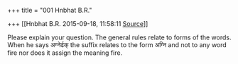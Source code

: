 +++
title = "001 Hnbhat B.R."

+++
[[Hnbhat B.R.	2015-09-18, 11:58:11 [Source](https://groups.google.com/g/samskrita/c/jIRWfOqbUMs)]]



Please explain your question. The general rules relate to forms of the words. When he says अग्नेर्ढक् the suffix relates to the form अग्नि and not to any word fire nor does it assign the meaning fire.

